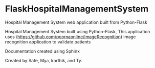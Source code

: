 # FlaskHospitalManagementSystem
Hospital Management System web application built from Python-Flask

Hospital Management System built using Python-Flask, This application uses (https://github.com/poornaonline/ImageRecognition) image recognition application to validate patients

Documentation created using Sphinx

Created by Safe, Mya, karthik, and Ty.
